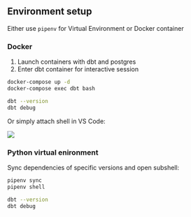 ## Environment setup

Either use `pipenv` for Virtual Environment or Docker container

### Docker

1. Launch containers with dbt and postgres
2. Enter dbt container for interactive session

```bash
docker-compose up -d
docker-compose exec dbt bash

dbt --version
dbt debug
```

Or simply attach shell in VS Code:

![](https://habrastorage.org/webt/rc/v9/-k/rcv9-ktw8dlyfyh_rklhigeqgse.png)

### Python virtual enironment

Sync dependencies of specific versions and open subshell:

```bash
pipenv sync
pipenv shell

dbt --version
dbt debug
```
